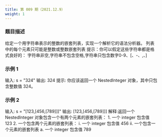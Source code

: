 ```yaml
---
title: 第 009 期（2021.12.9）
weight: 1
---
```


### 题目描述

给定一个用字符串表示的整数的嵌套列表，实现一个解析它的语法分析器。
列表中的每个元素只可能是整数或整数嵌套列表
提示：你可以假定这些字符串都是格式良好的：
字符串非空,字符串不包含空格,字符串只包含数字0-9、[、-、,、]

### 示例 1

输入: s = "324"
输出: 324
提示: 你应该返回一个 NestedInteger 对象，其中只包含整数值 324。

### 示例 2

输入: s = "[123,[456,[789]]]"
输出: [123,[456,[789]]]
解释:返回一个 NestedInteger 对象包含一个有两个元素的嵌套列表：
    1. 一个 integer 包含值 123
    2. 一个包含两个元素的嵌套列表：
        i.  一个 integer 包含值 456
        ii. 一个包含一个元素的嵌套列表
            a. 一个 integer 包含值 789
